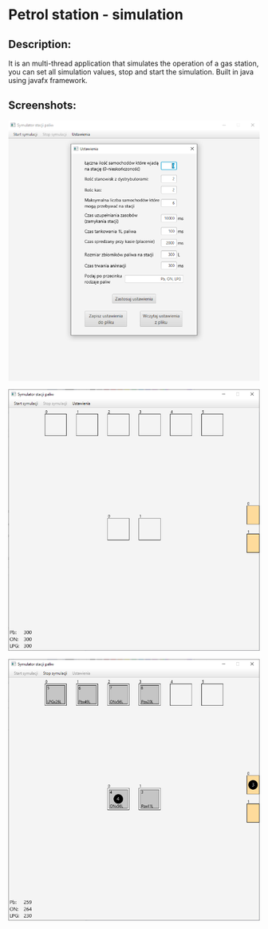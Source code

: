 # Petrol station - simulation

## Description:

It is an multi-thread application that simulates the operation of a gas station, you can set all simulation values, stop and start the simulation. Built in java using javafx framework.

## Screenshots:

![settings.png](assets/settings.png)

![view.png](assets/view.png)

![view2.png](assets/view2.png)



